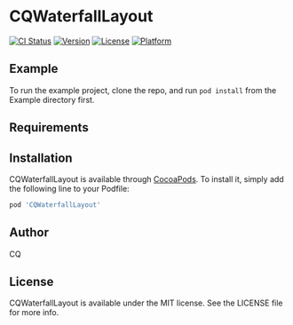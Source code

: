 # CQWaterfallLayout

[![CI Status](https://img.shields.io/travis/王承权/CQWaterfallLayout.svg?style=flat)](https://travis-ci.org/王承权/CQWaterfallLayout)
[![Version](https://img.shields.io/cocoapods/v/CQWaterfallLayout.svg?style=flat)](https://cocoapods.org/pods/CQWaterfallLayout)
[![License](https://img.shields.io/cocoapods/l/CQWaterfallLayout.svg?style=flat)](https://cocoapods.org/pods/CQWaterfallLayout)
[![Platform](https://img.shields.io/cocoapods/p/CQWaterfallLayout.svg?style=flat)](https://cocoapods.org/pods/CQWaterfallLayout)

## Example

To run the example project, clone the repo, and run `pod install` from the Example directory first.

## Requirements

## Installation

CQWaterfallLayout is available through [CocoaPods](https://cocoapods.org). To install
it, simply add the following line to your Podfile:

```ruby
pod 'CQWaterfallLayout'
```

## Author

CQ

## License

CQWaterfallLayout is available under the MIT license. See the LICENSE file for more info.
